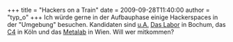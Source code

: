 +++
title = "Hackers on a Train"
date = 2009-09-28T11:40:00
author = "typ_o"
+++
Ich würde gerne in der Aufbauphase einige Hackerspaces in der "Umgebung"
besuchen. Kandidaten sind
[u.A.](http://hackerspaces.org/wiki/List_of_Hacker_Spaces) [Das
Labor](http://das-labor.org/) in Bochum, das
[C4](https://koeln.ccc.de/c4/index.xml) in Köln und das
[Metalab](http://metalab.at/) in Wien. Will wer mitkommen?
